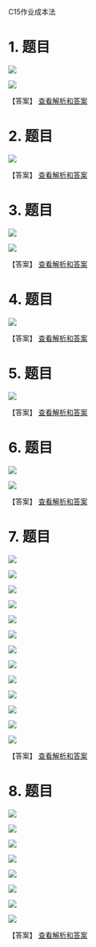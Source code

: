 C15作业成本法

# 1. 题目

![](media/7f30d627db16edf29b025735a88a70bc.png)

![](media/11ff104386f5eaa6ea255b270b5c49cd.png)

【答案】
[查看解析和答案](media/4c06b0b71a71668bac4504ae16aabcfa.png.md)
# 2. 题目

![](media/47c1768dc7b32f7849f41cc05a89f939.png)

【答案】
[查看解析和答案](media/91da5461f25289c1c5d99dede7d91bdb.png.md)
# 3. 题目

![](media/32edad9bb6a8d385c3bffc01a64f36c8.png)

![](media/92263b27de2b4f8de947b88d039931c6.png)

【答案】
[查看解析和答案](media/4acfe76209cf8ad6dd3294bd051fee25.png.md)
# 4. 题目

![](media/1c184cfe1aa39a58097e14ea05be4886.png)

【答案】
[查看解析和答案](media/c5131b4e1873f6dae91fa09b64015e0f.png.md)
# 5. 题目

![](media/848e0170f6747dd281edfc84a2205695.png)

【答案】
[查看解析和答案](media/204d4ea0f2b4aab61e774b9c5e1fd5d9.png.md)
# 6. 题目

![](media/765490508716f744ac922610ca5f434b.png)

![](media/238e26144041fc6c94a4315ead5b36a8.png)

【答案】
[查看解析和答案](media/57dce675c7ee8cff911440ab0df3e3c5.png.md)
# 7. 题目

![](media/99846990ed93cd5807c6e9ec250286c5.png)

![](media/aa868f812baa4d3b77c14382cbacce6a.png)

![](media/70e247f3465a40ad61c4ae97e0400e32.png)

![](media/7b5f2b19dc301a6eb23f14df5b97f3c1.png)

![](media/1a4f885ad55d72fe21b288bdc9e8dbd2.png)

![](media/a19baa6eeed4567acb513af8348dc499.png)

![](media/d6abe6b670a79be494d00ab9a1753351.png)

![](media/2e9f46ae2781ef758d07256a8cdcec78.png)

![](media/33cae5e374790abae07bb22ecd9c0426.png)

![](media/34aca7d3b6f6bc741dc895177ed2285b.png)

![](media/494d52f077e06b0ae76dd99df5a0a158.png)

![](media/011f2ff8d2bad214ab024397398dfecb.png)

![](media/2ddbeef97315579a20b68c9326a3b58d.png)

【答案】
[查看解析和答案](media/4a465aa35fa36b67c3e0eb8955e433c6.png.md)
# 8. 题目

![](media/0765ac8f2e3477e1d350c7fca772fd15.png)

![](media/4df5f60d0bd178039cd9e9c5ffc1cb85.png)

![](media/f3fa3851e203e5cbf4f5b7173786e3d7.png)

![](media/137b12bbac7d60ca657c4b189ea03879.png)

![](media/6854f13bdafada0150cef1e8ba81c172.png)

![](media/c3d08e1b10c8e6078b2f0eaabc04532c.png)

![](media/e8d4b5ec6af54d73f0f6e20744a0ea18.png)

![](media/575d86482199dd535045779c63f64cc8.png)

【答案】
[查看解析和答案](media/e1fca022744b0bc751e921f23977d848.png.md)

